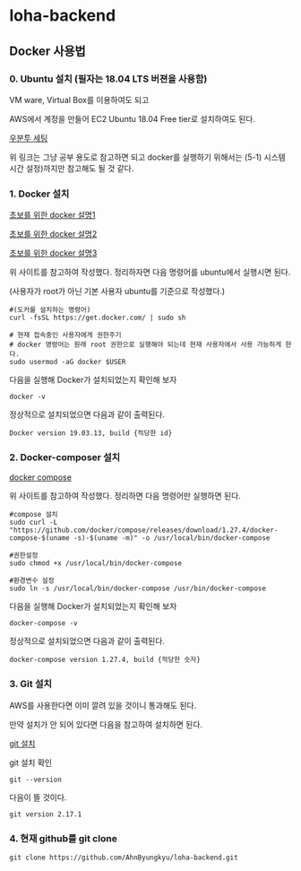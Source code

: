 # loha-backend

## Docker 사용법 


### 0. Ubuntu 설치 (필자는 18.04 LTS 버젼을 사용함)

VM ware, Virtual Box를 이용하여도 되고 

AWS에서 계정을 만들어 EC2 Ubuntu 18.04 Free tier로 설치하여도 된다. 

[우분투 세팅](https://blog.lael.be/post/7264) 

위 링크는 그냥 공부 용도로 참고하면 되고 docker를 실행하기 위해서는 (5-1) 시스템 시간 설정)까지만 참고해도 될 것 같다. 

### 1. Docker 설치 

[초보를 위한 docker 설명1](https://subicura.com/2017/01/19/docker-guide-for-beginners-1.html)

[초보를 위한 docker 설명2](https://subicura.com/2017/01/19/docker-guide-for-beginners-2.html)

[초보를 위한 docker 설명3](https://subicura.com/2017/02/10/docker-guide-for-beginners-create-image-and-deploy.html)

위 사이트를 참고하여 작성했다. 정리하자면 다음 명령어를 ubuntu에서 실행시면 된다. 

(사용자가 root가 아닌 기본 사용자 ubuntu를 기준으로 작성했다.)

```
#(도커를 설치하는 명령어)
curl -fsSL https://get.docker.com/ | sudo sh 

# 현재 접속중인 사용자에게 권한주기 
# docker 명령어는 원래 root 권한으로 실행해야 되는데 현재 사용자에서 사용 가능하게 한다.
sudo usermod -aG docker $USER 
```

다음을 실행해 Docker가 설치되었는지 확인해 보자 

```
docker -v
```

정상적으로 설치되었으면 다음과 같이 출력된다.

```
Docker version 19.03.13, build {적당한 id}
```

### 2. Docker-composer 설치

[docker compose](https://docs.docker.com/compose/install/)

위 사이트를 참고하여 작성했다. 정리하면 다음 명령어만 실행하면 된다.

```
#compose 설치 
sudo curl -L "https://github.com/docker/compose/releases/download/1.27.4/docker-compose-$(uname -s)-$(uname -m)" -o /usr/local/bin/docker-compose

#권한설정
sudo chmod +x /usr/local/bin/docker-compose

#환경변수 설정 
sudo ln -s /usr/local/bin/docker-compose /usr/bin/docker-compose
```

다음을 실행해 Docker가 설치되었는지 확인해 보자 

```
docker-compose -v
```

정상적으로 설치되었으면 다음과 같이 출력된다.

```
docker-compose version 1.27.4, build {적당한 숫자}
```

### 3. Git 설치 

AWS를 사용한다면 이미 깔려 있을 것이니 통과해도 된다.

만약 설치가 안 되어 있다면 다음을 참고하여 설치하면 된다.

[git 설치](https://coding-factory.tistory.com/502)

git 설치 확인 

```
git --version
```

다음이 뜰 것이다.

```
git version 2.17.1
```

### 4. 현재 github를 git clone 

```
git clone https://github.com/AhnByungkyu/loha-backend.git
```



